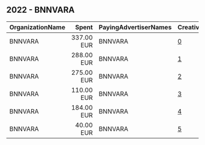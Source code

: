 ## 2022 - BNNVARA 
|OrganizationName|Spent|PayingAdvertiserNames|CreativeUrls|Impressions|Genders|AgeBrackets|CountryCodes|BillingAddresses|CandidateBallotInformation|
|:---|---:|:---|:---|---:|:---|:---|:---|:---|:---|
|BNNVARA|337.00 EUR|BNNVARA|[0](https://www.snap.com/political-ads/asset/85b1db5c29b3e9454fe4d81e24bfd71563cf214c98be93a29d3dc4cc8350c9da?mediaType=mp4)|269,419||18-34|netherlands|"Harderwijkerweg 141,Ermelo,3852AB,NL"||
|BNNVARA|288.00 EUR|BNNVARA|[1](https://www.snap.com/political-ads/asset/86975bd7e76d0be341b2d31979cee564658c678e5bf1194746b7cedc13b35951?mediaType=mp4)|162,925||18+|netherlands|"Harderwijkerweg 141,Ermelo,3852AB,NL"||
|BNNVARA|275.00 EUR|BNNVARA|[2](https://www.snap.com/political-ads/asset/b330dbab9793e2d5dfc34112a2802b45a0971bf5c24f055c389b246945ded971?mediaType=mp4)|132,503||18-34|netherlands|"Harderwijkerweg 141,Ermelo,3852AB,NL"||
|BNNVARA|110.00 EUR|BNNVARA|[3](https://www.snap.com/political-ads/asset/86975bd7e76d0be341b2d31979cee564658c678e5bf1194746b7cedc13b35951?mediaType=mp4)|49,723||18+|netherlands|"Harderwijkerweg 141,Ermelo,3852AB,NL"||
|BNNVARA|184.00 EUR|BNNVARA|[4](https://www.snap.com/political-ads/asset/e7b7a3d248b4ee85b7f07d1f92e261292210269db5d7742507705ee68584c566?mediaType=mp4)|36,628||18-35|netherlands|"Harderwijkerweg 141,Ermelo,3852AB,NL"||
|BNNVARA|40.00 EUR|BNNVARA|[5](https://www.snap.com/political-ads/asset/dc524dbfe1d9402f95cf04d9863ead62810dcf93a5ce9a087861e7c13e7e18e8?mediaType=mp4)|9,832||18-35|netherlands|"Harderwijkerweg 141,Ermelo,3852AB,NL"||
